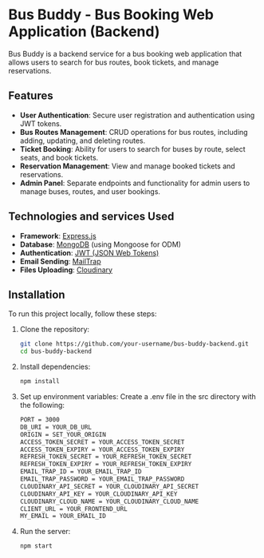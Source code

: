 # Bus Buddy - Bus Booking Web Application (Backend)

Bus Buddy is a backend service for a bus booking web application that allows users to search for bus routes, book tickets, and manage reservations.

## Features

- **User Authentication**: Secure user registration and authentication using JWT tokens.
- **Bus Routes Management**: CRUD operations for bus routes, including adding, updating, and deleting routes.
- **Ticket Booking**: Ability for users to search for buses by route, select seats, and book tickets.
- **Reservation Management**: View and manage booked tickets and reservations.
- **Admin Panel**: Separate endpoints and functionality for admin users to manage buses, routes, and user bookings.

## Technologies and services Used

- **Framework**: [Express.js](https://expressjs.com/)
- **Database**: [MongoDB](https://www.mongodb.com/) (using Mongoose for ODM)
- **Authentication**: [JWT (JSON Web Tokens)](https://jwt.io/)
- **Email Sending**: [MailTrap](https://mailtrap.io/)
- **Files Uploading**: [Cloudinary](https://cloudinary.com/)

## Installation

To run this project locally, follow these steps:

1. Clone the repository:
   ```bash
   git clone https://github.com/your-username/bus-buddy-backend.git
   cd bus-buddy-backend

2. Install dependencies:
   ```bash
   npm install

3. Set up environment variables:
   Create a .env file in the src directory with the following:
   ```bash
   PORT = 3000
   DB_URI = YOUR_DB_URL
   ORIGIN = SET_YOUR_ORIGIN
   ACCESS_TOKEN_SECRET = YOUR_ACCESS_TOKEN_SECRET
   ACCESS_TOKEN_EXPIRY = YOUR_ACCESS_TOKEN_EXPIRY 
   REFRESH_TOKEN_SECRET = YOUR_REFRESH_TOKEN_SECRET
   REFRESH_TOKEN_EXPIRY = YOUR_REFRESH_TOKEN_EXPIRY 
   EMAIL_TRAP_ID = YOUR_EMAIL_TRAP_ID
   EMAIL_TRAP_PASSWORD = YOUR_EMAIL_TRAP_PASSWORD
   CLOUDINARY_API_SECRET = YOUR_CLOUDINARY_API_SECRET
   CLOUDINARY_API_KEY = YOUR_CLOUDINARY_API_KEY
   CLOUDINARY_CLOUD_NAME = YOUR_CLOUDINARY_CLOUD_NAME
   CLIENT_URL = YOUR_FRONTEND_URL
   MY_EMAIL = YOUR_EMAIL_ID

4. Run the server:
   ```bash
   npm start
